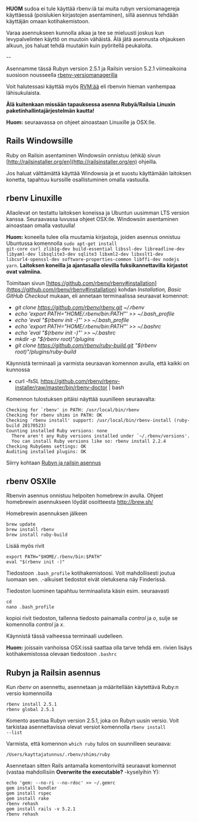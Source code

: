 **HUOM** sudoa ei tule käyttää rbenv:iä tai muita rubyn versiomanagereja käyttäessä (poislukien kirjastojen asentaminen), sillä asennus tehdään käyttäjän omaan kotihakemistoon. 

Varaa asennukseen kunnolla aikaa ja tee se mieluusti joskus kun levypalvelinten käyttö on muutoin vähäistä. Älä jätä asennusta ohjauksen alkuun, jos haluat tehdä muutakin kuin pyöritellä peukaloita.
 
--

Asennamme tässä Rubyn version 2.5.1 ja Railsin version 5.2.1 viimeaikoina suosioon nousseella [rbenv-versiomanagerilla](https://github.com/sstephenson/rbenv)

Voit halutessasi käyttää myös [RVM:ää](https://rvm.io/rvm/install)  eli rbenvin hieman vanhempaa lähisukulaista.

**Älä kuitenkaan missään tapauksessa asenna Rubyä/Railsia Linuxin paketinhallintajärjestelmän kautta!**

**Huom:** seuraavassa on ohjeet ainoastaan Linuxille ja OSX:lle. 

## Rails Windowsille

Ruby on Railsin asentaminen Windowsiin onnistuu (ehkä) sivun [http://railsinstaller.org/en](http://railsinstaller.org/en) ohjeilla.

Jos haluat välttämättä käyttää Windowsia ja et suostu käyttämään laitoksen konetta, tapahtuu kurssille osallistuminen omalla vastuulla.

## rbenv Linuxille

Allaolevat on testattu laitoksen koneissa ja Ubuntun uusimman LTS version kanssa. Seuraavassa luvussa ohjeet OSX:lle. Windowsiin asentaminen ainoastaan omalla vastuulla! 

**Huom:** koneella tulee olla muutamia kirjastoja, joiden asennus onnistuu Ubuntussa komennolla <code>sudo apt-get install git-core curl zlib1g-dev build-essential libssl-dev libreadline-dev libyaml-dev libsqlite3-dev sqlite3 libxml2-dev libxslt1-dev libcurl4-openssl-dev software-properties-common libffi-dev nodejs yarn</code>. **Laitoksen koneilla ja ajantasalla olevilla fuksikannettavilla kirjastot ovat valmiina.**

Toimitaan sivun [https://github.com/rbenv/rbenv#installation](https://github.com/rbenv/rbenv#installation) kohdan _Installation, Basic GitHub Checkout_ mukaan, eli annetaan terminaalissa seuraavat komennot:

* _git clone https://github.com/rbenv/rbenv.git ~/.rbenv_
* _echo 'export PATH="$HOME/.rbenv/bin:$PATH"' >> ~/.bash_profile_
* _echo 'eval "$(rbenv init -)"' >> ~/.bash_profile_
* _echo 'export PATH="$HOME/.rbenv/bin:$PATH"' >> ~/.bashrc_
* _echo 'eval "$(rbenv init -)"' >> ~/.bashrc_
* _mkdir -p "$(rbenv root)"/plugins_
* _git clone https://github.com/rbenv/ruby-build.git "$(rbenv root)"/plugins/ruby-build_

Käynnistä terminaali ja varmista seuraavan komennon avulla, että kaikki on kunnossa

* curl -fsSL https://github.com/rbenv/rbenv-installer/raw/master/bin/rbenv-doctor | bash

Komennon tulostuksen pitäisi näyttää suunilleen seuraavalta:

```
Checking for `rbenv' in PATH: /usr/local/bin/rbenv
Checking for rbenv shims in PATH: OK
Checking `rbenv install' support: /usr/local/bin/rbenv-install (ruby-build 20170523)
Counting installed Ruby versions: none
  There aren't any Ruby versions installed under `~/.rbenv/versions'.
  You can install Ruby versions like so: rbenv install 2.2.4
Checking RubyGems settings: OK
Auditing installed plugins: OK
```

Siirry kohtaan [Rubyn ja railsin asennus](https://github.com/mluukkai/WebPalvelinohjelmointi2018/blob/master/web/railsin_asentaminen.md#rubyn-ja-railsin-asennus)

## rbenv OSXlle

Rbenvin asennus onnistuu helpoiten homebrew:in avulla. Ohjeet homebrewin asennukseen löydät osoitteesta http://brew.sh/

Homebrewin asennuksen jälkeen 

    brew update
    brew install rbenv
    brew install ruby-build

Lisää myös rivit  

    export PATH="$HOME/.rbenv/bin:$PATH"  
    eval "$(rbenv init -)"

Tiedostoon `.bash_profile`  kotihakemistoosi. Voit mahdollisesti joutua luomaan sen. .-alkuiset tiedostot eivät oletuksena näy Finderissä. 

Tiedoston luominen tapahtuu terminaalista käsin esim. seuraavasti 

    cd
    nano .bash_profile

kopioi rivit tiedoston, tallenna tiedosto painamalla _control_ ja _o_, sulje se komennolla  _control_ ja _x_.

Käynnistä tässä vaiheessa terminaali uudelleen. 

**Huom:** joissain vanhoissa OSX:issä saattaa olla tarve tehdä em. rivien lisäys kotihakemistossa olevaan tiedostoon `.bashrc`

## Rubyn ja Railsin asennus

Kun _rbenv_ on asennettu, asennetaan ja määritellään käytettävä Ruby:n versio komennoilla

    rbenv install 2.5.1
    rbenv global 2.5.1

Komento asentaa Rubyn version 2.5.1, joka on Rubyn uusin versio. Voit tarkistaa asennettavissa olevat versiot komennolla <code>rbenv install --list</code>

Varmista, että komennon <code>which ruby</code> tulos on suunnilleen seuraava:

    /Users/kayttajatunnus/.rbenv/shims/ruby

Asennetaan sitten Rails antamalla komentoriviltä seuraavat komennot (vastaa mahdollisiin __Overwrite the executable?__ -kyselyihin Y):

    echo 'gem: --no-ri --no-rdoc' >> ~/.gemrc
    gem install bundler
    gem install rspec
    gem install rake 
    rbenv rehash
    gem install rails -v 5.2.1
    rbenv rehash

